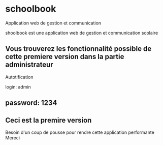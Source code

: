 # schoolbook
Application web de gestion et communication

shoolbook est une application web de gestion et communication scolaire

Vous trouverez les fonctionnalité possible de cette premiere version dans la partie administrateur
--------------------------------------------------------------------------------
Autotification

login: admin

password: 1234
--------------------------------------------------------------------------------
Ceci est la premire version 
--------------------------------------------------------------------------------
Besoin d'un coup de pousse pour rendre cette application performante 
Mereci
